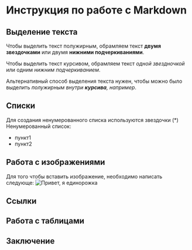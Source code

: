 # Инструкция по работе с Markdown

## Выделение текста
Чтобы выделить текст полужирным, обрамляем текст **двумя звездочками** или двумя __нижними подчеркиваниями__.

Чтобы выделить текст курсивом, обрамляем текст *одной звездночкой* или одним _нижним подчеркиванием_.

Альтернативный способ выделения текста нужен, чтобы можно было выделить _полужирным внутри **курсива**, например_.

## Списки
Для создания ненумерованного списка используются звездочки (*)
Ненумерованный список:
* пункт1
* пункт2

## Работа с изображениями
Для того чтобы вставить изображение, необходимо написать следующе:
![Привет, я единорожка](eincorn.jpg)

## Ссылки 

## Работа с таблицами

## Заключение
